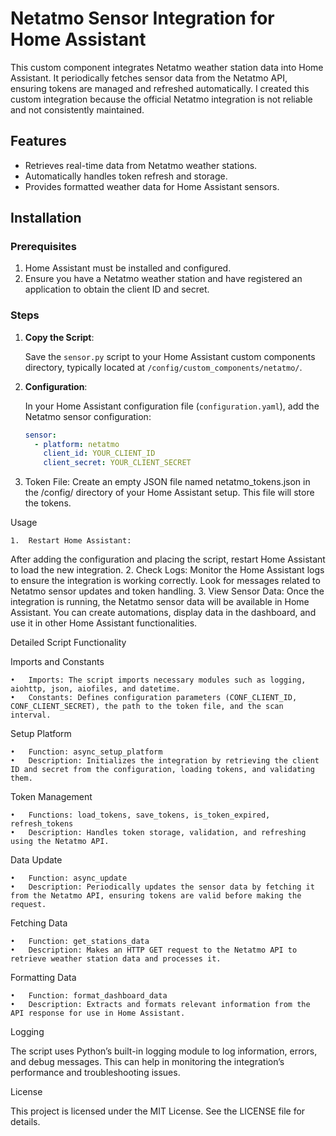 # Netatmo Sensor Integration for Home Assistant

This custom component integrates Netatmo weather station data into Home Assistant. It periodically fetches sensor data from the Netatmo API, ensuring tokens are managed and refreshed automatically. I created this custom integration because the official Netatmo integration is not reliable and not consistently maintained.

## Features

- Retrieves real-time data from Netatmo weather stations.
- Automatically handles token refresh and storage.
- Provides formatted weather data for Home Assistant sensors.

## Installation

### Prerequisites

1. Home Assistant must be installed and configured.
2. Ensure you have a Netatmo weather station and have registered an application to obtain the client ID and secret.

### Steps

1. **Copy the Script**:

   Save the `sensor.py` script to your Home Assistant custom components directory, typically located at `/config/custom_components/netatmo/`.

2. **Configuration**:

   In your Home Assistant configuration file (`configuration.yaml`), add the Netatmo sensor configuration:

   ```yaml
   sensor:
     - platform: netatmo
       client_id: YOUR_CLIENT_ID
       client_secret: YOUR_CLIENT_SECRET
3.	Token File:
Create an empty JSON file named netatmo_tokens.json in the /config/ directory of your Home Assistant setup. This file will store the tokens.

Usage

	1.	Restart Home Assistant:
After adding the configuration and placing the script, restart Home Assistant to load the new integration.
	2.	Check Logs:
Monitor the Home Assistant logs to ensure the integration is working correctly. Look for messages related to Netatmo sensor updates and token handling.
	3.	View Sensor Data:
Once the integration is running, the Netatmo sensor data will be available in Home Assistant. You can create automations, display data in the dashboard, and use it in other Home Assistant functionalities.

Detailed Script Functionality

Imports and Constants

	•	Imports: The script imports necessary modules such as logging, aiohttp, json, aiofiles, and datetime.
	•	Constants: Defines configuration parameters (CONF_CLIENT_ID, CONF_CLIENT_SECRET), the path to the token file, and the scan interval.

Setup Platform

	•	Function: async_setup_platform
	•	Description: Initializes the integration by retrieving the client ID and secret from the configuration, loading tokens, and validating them.

Token Management

	•	Functions: load_tokens, save_tokens, is_token_expired, refresh_tokens
	•	Description: Handles token storage, validation, and refreshing using the Netatmo API.

Data Update

	•	Function: async_update
	•	Description: Periodically updates the sensor data by fetching it from the Netatmo API, ensuring tokens are valid before making the request.

Fetching Data

	•	Function: get_stations_data
	•	Description: Makes an HTTP GET request to the Netatmo API to retrieve weather station data and processes it.

Formatting Data

	•	Function: format_dashboard_data
	•	Description: Extracts and formats relevant information from the API response for use in Home Assistant.

Logging

The script uses Python’s built-in logging module to log information, errors, and debug messages. This can help in monitoring the integration’s performance and troubleshooting issues.

License

This project is licensed under the MIT License. See the LICENSE file for details.
